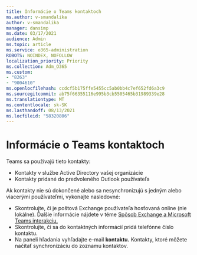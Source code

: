 ```yaml
---
title: Informácie o Teams kontaktoch
ms.author: v-smandalika
author: v-smandalika
manager: dansimp
ms.date: 03/17/2021
audience: Admin
ms.topic: article
ms.service: o365-administration
ROBOTS: NOINDEX, NOFOLLOW
localization_priority: Priority
ms.collection: Adm_O365
ms.custom:
- "8263"
- "9004610"
ms.openlocfilehash: ccdcf5b175ffe5455cc5ab0bb4c7ef652fd6a3c9
ms.sourcegitcommit: ab75f66355116e995b3cb5505465b31989339e28
ms.translationtype: MT
ms.contentlocale: sk-SK
ms.lasthandoff: 08/13/2021
ms.locfileid: "58320806"
---
```

# <a name="information-about-teams-contacts"></a>Informácie o Teams kontaktoch

Teams sa používajú tieto kontakty:

- Kontakty v službe Active Directory vašej organizácie
- Kontakty pridané do predvoleného Outlook používateľa

Ak kontakty nie sú dokončené alebo sa nesynchronizujú s jedným alebo viacerými používateľmi, vykonajte nasledovné:

- Skontrolujte, či je poštová Exchange používateľa hosťovaná online (nie lokálne). Ďalšie informácie nájdete v téme [Spôsob Exchange a Microsoft Teams interakciu.](https://docs.microsoft.com/microsoftteams/exchange-teams-interact)
- Skontrolujte, či sa do kontaktných informácií pridá telefónne číslo kontaktu.
- Na paneli hľadania vyhľadajte e-mail **kontaktu.** Kontakty, ktoré môžete načítať synchronizáciu do zoznamu kontaktov.


